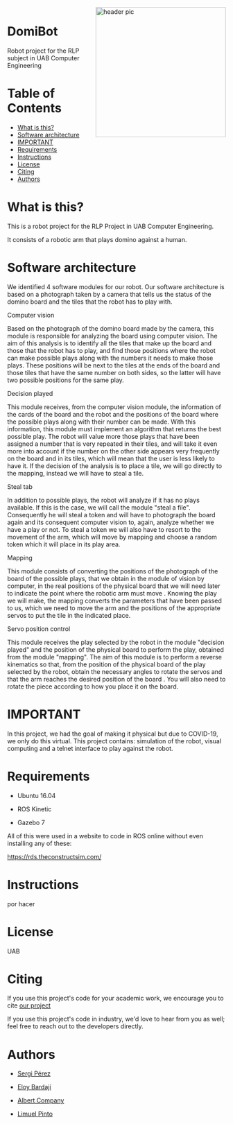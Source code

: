 <img src="https://i.pinimg.com/originals/9d/4f/c7/9d4fc74f015e5db77b2a05e6ce915d9b.jpg" align="right" width="300" alt="header pic"/>

# DomiBot

Robot project for the RLP subject in UAB Computer Engineering


# Table of Contents
   * [What is this?](#what-is-this)
   * [Software architecture](#software-architecture)
   * [IMPORTANT](#important)
   * [Requirements](#requirements)
   * [Instructions](#hinstructions)
   * [License](#license)
   * [Citing](#citing)
   * [Authors](#authors)

# What is this?

This is a robot project for the RLP Project in UAB Computer Engineering.

It consists of a robotic arm that plays domino against a human.

# Software architecture

We identified 4 software modules for our robot. Our software architecture is based on a photograph taken by a camera that tells us the status of the domino board and the tiles that the robot has to play with.

Computer vision

Based on the photograph of the domino board made by the camera, this module is responsible for analyzing the board using computer vision.
The aim of this analysis is to identify all the tiles that make up the board and those that the robot has to play, and find those positions where the robot can make possible plays along with the numbers it needs to make those plays. These positions will be next to the tiles at the ends of the board and those tiles that have the same number on both sides, so the latter will have two possible positions for the same play.

Decision played

This module receives, from the computer vision module, the information of the cards of the board and the robot and the positions of the board where the possible plays along with their number can be made. With this information, this module must implement an algorithm that returns the best possible play.
The robot will value more those plays that have been assigned a number that is very repeated in their tiles, and will take it even more into account if the number on the other side appears very frequently on the board and in its tiles, which will mean that the user is less likely to have it.
If the decision of the analysis is to place a tile, we will go directly to the mapping, instead we will have to steal a tile.

Steal tab

In addition to possible plays, the robot will analyze if it has no plays available. If this is the case, we will call the module "steal a file". Consequently he will steal a token and will have to photograph the board again and its consequent computer vision to, again, analyze whether we have a play or not.
To steal a token we will also have to resort to the movement of the arm, which will move by mapping and choose a random token which it will place in its play area.

Mapping

This module consists of converting the positions of the photograph of the board of the possible plays, that we obtain in the module of vision by computer, in the real positions of the physical board that we will need later to indicate the point where the robotic arm must move .
Knowing the play we will make, the mapping converts the parameters that have been passed to us, which we need to move the arm and the positions of the appropriate servos to put the tile in the indicated place.

Servo position control

This module receives the play selected by the robot in the module "decision played" and the position of the physical board to perform the play, obtained from the module "mapping". The aim of this module is to perform a reverse kinematics so that, from the position of the physical board of the play selected by the robot, obtain the necessary angles to rotate the servos and that the arm reaches the desired position of the board . You will also need to rotate the piece according to how you place it on the board.

# IMPORTANT

In this project, we had the goal of making it physical but due to COVID-19, we only do this virtual. This project contains: simulation of the robot, visual computing and a telnet interface to play against the robot.

# Requirements

- Ubuntu 16.04

- ROS Kinetic

- Gazebo 7

All of this were used in a website to code in ROS online without even installing any of these:

https://rds.theconstructsim.com/

# Instructions

por hacer

# License 

UAB

# Citing

If you use this project's code for your academic work, we encourage you to cite [our project](https://github.com/jlimu/DomiBot) 

If you use this project's code in industry, we'd love to hear from you as well; feel free to reach out to the developers directly.

# Authors

- [Sergi Pérez](https://github.com/Sergipemu/)

- [Eloy Bardají](https://github.com/eloybp/)

- [Albert Company](https://github.com/albertcom23/)

- [Limuel Pinto](https://github.com/jlimu/)
